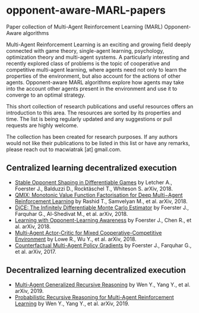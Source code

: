 # opponent-aware-MARL-papers
Paper collection of Multi-Agent Reinforcement Learning (MARL) Opponent-Aware algorithms

Multi-Agent Reinforcement Learning is an exciting and growing field deeply connected with game theory, single-agent learning, psychology, optimization theory and multi-agent systems. A particularly interesting and recently explored class of problems is the topic of cooperative and competitive multi-agent learning, where agents need not only to learn the properties of the environment, but also account for the actions of other agents. Opponent-aware MARL algorithms explore how agents may take into the account other agents present in the environment and use it to converge to an optimal strategy. 

This short collection of research publications and useful resources offers an introduction to this area. The resources are sorted by its properties and time. The list is being regularly updated and any suggestions or pull requests are highly welcome.

The collection has been created for research purposes. If any authors would not like their publications to be listed in this list or have any remarks, please reach out to macwiatrak [at] gmail.com.

## Centralized learning decentralized execution
* [Stable Opponent Shaping in Differentiable Games](https://arxiv.org/abs/1811.08469.pdf) by Letcher A., Foerster J., Balduzzi D., Rocktäschel T., Whiteson S. arXiv, 2018.
* [QMIX: Monotonic Value Function Factorisation for Deep Multi−Agent Reinforcement Learning](https://arxiv.org/pdf/1803.11485.pdf) by Rashid T., Samvelyan M., et al. arXiv, 2018.
* [DiCE: The Infinitely Differentiable Monte Carlo Estimator](https://arxiv.org/pdf/1802.05098.pdf) by Foerster J., Farquhar G., Al-Shedivat M., et al. arXiv, 2018.
* [Learning with Opponent-Learning Awareness](https://arxiv.org/pdf/1709.04326.pdf) by Foerster J., Chen R., et al. arXiv, 2018.
* [Multi-Agent Actor-Critic for Mixed Cooperative-Competitive Environment](https://arxiv.org/pdf/1706.02275.pdf) by Lowe R., Wu Y., et al. arXiv, 2018.
* [Counterfactual Multi-Agent Policy Gradients](https://arxiv.org/pdf/1705.08926.pdf) by Foerster J., Farquhar G., et al. arXiv, 2017.

## Decentralized learning decentralized execution
* [Multi-Agent Generalized Recursive Reasoning](https://arxiv.org/pdf/1901.09216.pdf) by Wen Y., Yang Y., et al. arXiv, 2019.
* [Probabilistic Recursive Reasoning for Multi-Agent Reinforcement Learning](https://arxiv.org/pdf/1901.09207.pdf) by Wen Y., Yang Y., et al. arXiv, 2019.
